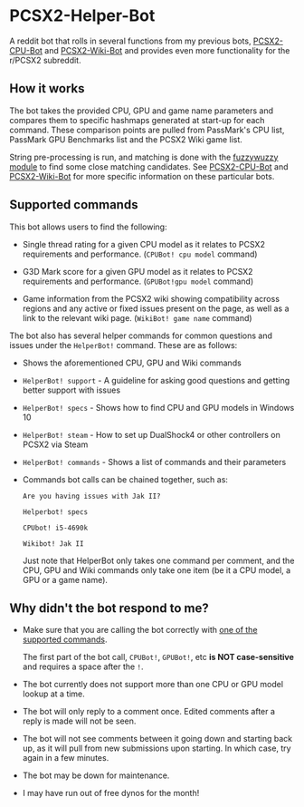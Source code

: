 # PCSX2-Helper-Bot
A reddit bot that rolls in several functions from my previous bots, [PCSX2-CPU-Bot](https://github.com/Pixxel123/PCSX2-CPU-Bot) and [PCSX2-Wiki-Bot](https://github.com/Pixxel123/PCSX2-Wiki-Bot) and provides even more functionality for the r/PCSX2 subreddit.

## How it works

The bot takes the provided CPU, GPU and game name parameters and compares them to specific hashmaps generated at start-up for each command. These comparison points are pulled from PassMark's CPU list, PassMark GPU Benchmarks list and the PCSX2 Wiki game list.

String pre-processing is run, and matching is done with the [fuzzywuzzy module](https://github.com/seatgeek/fuzzywuzzy) to find some close matching candidates. See [PCSX2-CPU-Bot](https://github.com/Pixxel123/PCSX2-CPU-Bot) and [PCSX2-Wiki-Bot](https://github.com/Pixxel123/PCSX2-Wiki-Bot) for more specific information on these particular bots.

## Supported commands

This bot allows users to find the following:

* Single thread rating for a given CPU model as it relates to PCSX2 requirements and performance. (`CPUBot! cpu model` command)

* G3D Mark score for a given GPU model as it relates to PCSX2 requirements and performance. (`GPUBot!gpu model` command)

* Game information from the PCSX2 wiki showing compatibility across regions and any active or fixed issues present on the page, as well as a link to the relevant wiki page. (`WikiBot! game name` command)

The bot also has several helper commands for common questions and issues under the `HelperBot!` command. These are as follows:

* Shows the aforementioned CPU, GPU and Wiki commands

* `HelperBot! support` - A guideline for asking good questions and getting better support with issues

* `HelperBot! specs` - Shows how to find CPU and GPU models in Windows 10

* `HelperBot! steam` - How to set up DualShock4 or other controllers on PCSX2 via Steam

* `HelperBot! commands` - Shows a list of commands and their parameters

* Commands bot calls can be chained together, such as:
   ```
   Are you having issues with Jak II?

   Helperbot! specs

   CPUbot! i5-4690k

   Wikibot! Jak II
   ```
   Just note that HelperBot only takes one command per comment, and the CPU, GPU and Wiki commands only take one item (be it a CPU model, a GPU or a game name).

## Why didn't the bot respond to me?

* Make sure that you are calling the bot correctly with [one of the supported commands](https://github.com/Pixxel123/PCSX2-Helper-Bot/blob/master/README.md#supported-commands).

  The first part of the bot call, `CPUBot!`, `GPUBot!`, etc **is NOT case-sensitive** and requires a space after the `!`.

* The bot currently does not support more than one CPU or GPU model lookup at a time.

* The bot will only reply to a comment once. Edited comments after a reply is made will not be seen.

* The bot will not see comments between it going down and starting back up, as it will pull from new submissions upon starting. In which case, try again in a few minutes.

* The bot may be down for maintenance.

* I may have run out of free dynos for the month!

